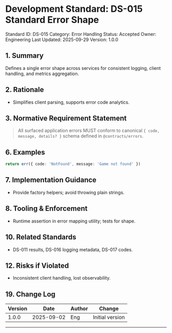 # Development Standard: DS-015 Standard Error Shape

Standard ID: DS-015
Category: Error Handling
Status: Accepted
Owner: Engineering
Last Updated: 2025-09-29
Version: 1.0.0

## 1. Summary

Defines a single error shape across services for consistent logging, client handling, and metrics aggregation.

## 2. Rationale

- Simplifies client parsing, supports error code analytics.

## 3. Normative Requirement Statement

> All surfaced application errors MUST conform to canonical `{ code, message, details? }` schema defined in `@contracts/errors`.

## 6. Examples

```ts
return err({ code: 'NotFound', message: 'Game not found' })
```

## 7. Implementation Guidance

- Provide factory helpers; avoid throwing plain strings.

## 8. Tooling & Enforcement

- Runtime assertion in error mapping utility; tests for shape.

## 10. Related Standards

- DS-011 results, DS-016 logging metadata, DS-017 codes.

## 12. Risks if Violated

- Inconsistent client handling, lost observability.

## 19. Change Log

| Version | Date | Author | Change |
| ------- | ---- | ------ | ------ |
| 1.0.0 | 2025-09-02 | Eng | Initial version |

---
